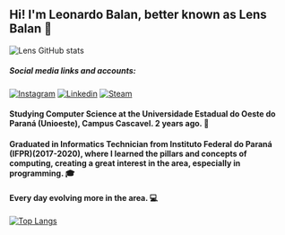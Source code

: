 ## Hi! I'm Leonardo Balan, better known as Lens Balan 👋
![Lens GitHub stats](https://github-readme-stats.vercel.app/api?username=LensBalan&show_icons=true&theme=dracul&count_private=true)

##### *Social media links and accounts:*
[![Instagram](https://img.shields.io/badge/Instagram-E4405F?style=for-the-badge&logo=instagram&logoColor=white)](https://www.instagram.com/lens.balan/)
[![Linkedin](https://img.shields.io/badge/LinkedIn-0077B5?style=for-the-badge&logo=linkedin&logoColor=white)](https://br.linkedin.com/in/leonardo-bednarczuk-balan-de-oliveira-70b602268)
[![Steam](https://img.shields.io/badge/Steam-000000?style=for-the-badge&logo=steam&logoColor=white)](https://steamcommunity.com/id/LensBR/)

#### Studying Computer Science at the Universidade Estadual do Oeste do Paraná (Unioeste), Campus Cascavel. 2 years ago. 🏬
#### Graduated in Informatics Technician from Instituto Federal do Paraná (IFPR)(2017-2020), where I learned the pillars and concepts of computing, creating a great interest in the area, especially in programming. 🎓
#### Every day evolving more in the area. 💻



[![Top Langs](https://github-readme-stats.vercel.app/api/top-langs/?username=LensBalan&langs_count=8)](https://github.com/LensBalan/github-readme-stats)
